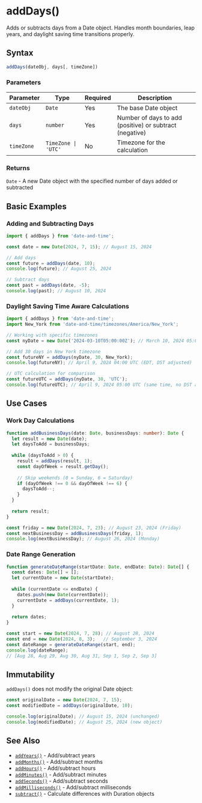 # addDays()

Adds or subtracts days from a Date object. Handles month boundaries, leap years, and daylight saving time transitions properly.

## Syntax

```typescript
addDays(dateObj, days[, timeZone])
```

### Parameters

| Parameter | Type | Required | Description |
|-----------|------|----------|-------------|
| `dateObj` | `Date` | Yes | The base Date object |
| `days` | `number` | Yes | Number of days to add (positive) or subtract (negative) |
| `timeZone` | `TimeZone \| 'UTC'` | No | Timezone for the calculation |

### Returns

`Date` - A new Date object with the specified number of days added or subtracted

## Basic Examples

### Adding and Subtracting Days

```typescript
import { addDays } from 'date-and-time';

const date = new Date(2024, 7, 15); // August 15, 2024

// Add days
const future = addDays(date, 10);
console.log(future); // August 25, 2024

// Subtract days
const past = addDays(date, -5);
console.log(past); // August 10, 2024
```

### Daylight Saving Time Aware Calculations

```typescript
import { addDays } from 'date-and-time';
import New_York from 'date-and-time/timezones/America/New_York';

// Working with specific timezones
const nyDate = new Date('2024-03-10T05:00:00Z'); // March 10, 2024 05:00 UTC (DST transition day)

// Add 30 days in New York timezone
const futureNY = addDays(nyDate, 30, New_York);
console.log(futureNY); // April 9, 2024 04:00 UTC (EDT, DST adjusted)

// UTC calculation for comparison
const futureUTC = addDays(nyDate, 30, 'UTC');
console.log(futureUTC); // April 9, 2024 05:00 UTC (same time, no DST adjustment)
```

## Use Cases

### Work Day Calculations

```typescript
function addBusinessDays(date: Date, businessDays: number): Date {
  let result = new Date(date);
  let daysToAdd = businessDays;
  
  while (daysToAdd > 0) {
    result = addDays(result, 1);
    const dayOfWeek = result.getDay();
    
    // Skip weekends (0 = Sunday, 6 = Saturday)
    if (dayOfWeek !== 0 && dayOfWeek !== 6) {
      daysToAdd--;
    }
  }
  
  return result;
}

const friday = new Date(2024, 7, 23); // August 23, 2024 (Friday)
const nextBusinessDay = addBusinessDays(friday, 1);
console.log(nextBusinessDay); // August 26, 2024 (Monday)
```

### Date Range Generation

```typescript
function generateDateRange(startDate: Date, endDate: Date): Date[] {
  const dates: Date[] = [];
  let currentDate = new Date(startDate);
  
  while (currentDate <= endDate) {
    dates.push(new Date(currentDate));
    currentDate = addDays(currentDate, 1);
  }
  
  return dates;
}

const start = new Date(2024, 7, 28); // August 28, 2024
const end = new Date(2024, 8, 3);   // September 3, 2024
const dateRange = generateDateRange(start, end);
console.log(dateRange);
// [Aug 28, Aug 29, Aug 30, Aug 31, Sep 1, Sep 2, Sep 3]
```

## Immutability

`addDays()` does not modify the original Date object:

```typescript
const originalDate = new Date(2024, 7, 15);
const modifiedDate = addDays(originalDate, 10);

console.log(originalDate); // August 15, 2024 (unchanged)
console.log(modifiedDate); // August 25, 2024 (new object)
```

## See Also

- [`addYears()`](./addYears) - Add/subtract years
- [`addMonths()`](./addMonths) - Add/subtract months  
- [`addHours()`](./addHours) - Add/subtract hours
- [`addMinutes()`](./addMinutes) - Add/subtract minutes
- [`addSeconds()`](./addSeconds) - Add/subtract seconds
- [`addMilliseconds()`](./addMilliseconds) - Add/subtract milliseconds
- [`subtract()`](./subtract) - Calculate differences with Duration objects
